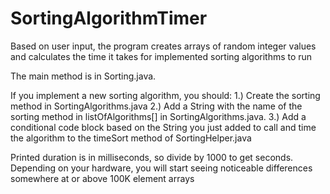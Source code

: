 SortingAlgorithmTimer
=====================

Based on user input, the program creates arrays of random integer values and calculates the time it takes for implemented sorting algorithms to run

The main method is in Sorting.java.

If you implement a new sorting algorithm, you should:
1.) Create the sorting method in SortingAlgorithms.java
2.) Add a String with the name of the sorting method in listOfAlgorithms[] in SortingAlgorithms.java.
3.) Add a conditional code block based on the String you just added to call and time the algorithm to the timeSort method of SortingHelper.java

Printed duration is in milliseconds, so divide by 1000 to get seconds. Depending on your hardware, you will start seeing noticeable differences somewhere at or above 100K element arrays

